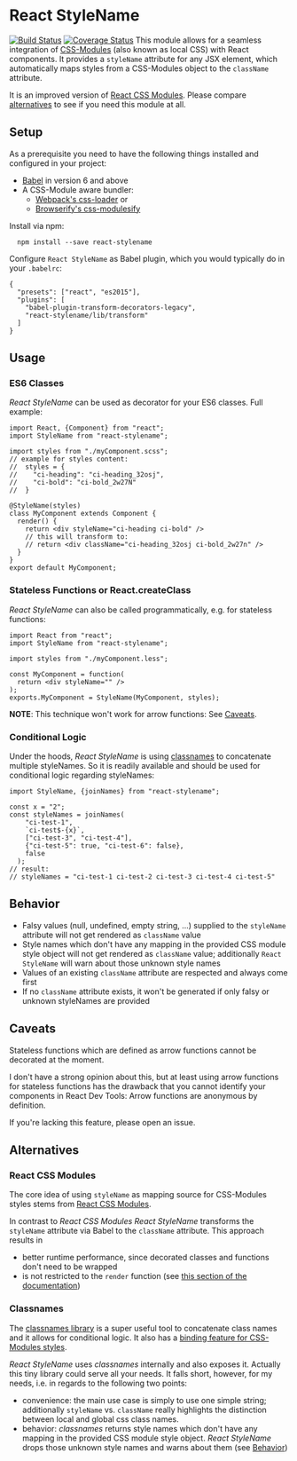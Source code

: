 # React StyleName
[![Build Status](https://travis-ci.org/texttechne/react-stylename?branch=master)](https://travis-ci.org/texttechne/react-stylename) [![Coverage Status](https://coveralls.io/repos/texttechne/react-stylename/badge.svg?branch=master&service=github)](https://coveralls.io/github/texttechne/react-stylename?branch=master)
This module allows for a seamless integration of [CSS-Modules](https://github.com/css-modules/css-modules)
(also known as local CSS) with React components. It provides a `styleName` attribute for any JSX element,
which automatically maps styles from a CSS-Modules object to the `className` attribute.

It is an improved version of [React CSS Modules](https://github.com/gajus/react-css-modules).
Please compare [alternatives](#user-content-alternatives) to see if you need this module at all.


## Setup
As a prerequisite you need to have the following things installed and configured in your project:
* [Babel](https://github.com/babel/babel) in version 6 and above
* A CSS-Module aware bundler:
  * [Webpack's css-loader](https://github.com/webpack/css-loader) or
  * [Browserify's css-modulesify](https://github.com/css-modules/css-modulesify)

Install via npm:
```
  npm install --save react-stylename
```

Configure `React StyleName` as Babel plugin, which you would typically do in your `.babelrc`:
```
{
  "presets": ["react", "es2015"],
  "plugins": [
    "babel-plugin-transform-decorators-legacy",
    "react-stylename/lib/transform"
  ]
}
```


## Usage

### ES6 Classes
_React StyleName_ can be used as decorator for your ES6 classes.
Full example:
```
import React, {Component} from "react";
import StyleName from "react-stylename";

import styles from "./myComponent.scss";
// example for styles content:
//  styles = {
//    "ci-heading": "ci-heading_32osj",
//    "ci-bold": "ci-bold_2w27N"
//  }

@StyleName(styles)
class MyComponent extends Component {
  render() {
    return <div styleName="ci-heading ci-bold" />
    // this will transform to:
    // return <div className="ci-heading_32osj ci-bold_2w27n" />
  }
}
export default MyComponent;
```

### Stateless Functions or React.createClass
_React StyleName_ can also be called programmatically, e.g. for stateless functions:
```
import React from "react";
import StyleName from "react-stylename";

import styles from "./myComponent.less";

const MyComponent = function(
  return <div styleName="" />
);
exports.MyComponent = StyleName(MyComponent, styles);
```
__NOTE__: This technique won't work for arrow functions: See [Caveats](#user-content-caveats).

### Conditional Logic
Under the hoods, _React StyleName_ is using [classnames](https://github.com/JedWatson/classnames) to
concatenate multiple styleNames. So it is readily available and should be used for conditional logic
regarding styleNames:
```
import StyleName, {joinNames} from "react-stylename";

const x = "2";
const styleNames = joinNames(
    "ci-test-1",
    `ci-test$-{x}`,
    ["ci-test-3", "ci-test-4"],
    {"ci-test-5": true, "ci-test-6": false},
    false
  );
// result:
// styleNames = "ci-test-1 ci-test-2 ci-test-3 ci-test-4 ci-test-5"
```

## Behavior
* Falsy values (null, undefined, empty string, ...) supplied to the `styleName` attribute will not
get rendered as `className` value
* Style names which don't have any mapping in the provided CSS module style object will not get rendered
as `className` value; additionally `React StyleName` will warn about those unknown style names
* Values of an existing `className` attribute are respected and always come first
* If no `className` attribute exists, it won't be generated if only falsy or unknown styleNames are provided


## Caveats
Stateless functions which are defined as arrow functions cannot be decorated at the moment.

I don't have a strong opinion about this, but at least using arrow functions for stateless functions
has the drawback that you cannot identify your components in React Dev Tools: Arrow functions are
anonymous by definition.

If you're lacking this feature, please open an issue.


## Alternatives

### React CSS Modules
The core idea of using `styleName` as mapping source for CSS-Modules styles stems from
[React CSS Modules](https://github.com/gajus/react-css-modules).

In contrast to _React CSS Modules_ _React StyleName_ transforms the `styleName` attribute via Babel
to the `className` attribute. This approach results in
* better runtime performance, since decorated classes and functions don't need to be wrapped
* is not restricted to the `render` function
(see [this section of the documentation](https://github.com/gajus/react-css-modules#loops-and-child-components))

### Classnames
The [classnames library](https://github.com/JedWatson/classnames) is a super useful tool to concatenate
class names and it allows for conditional logic. It also has a [binding feature for CSS-Modules
styles](https://github.com/JedWatson/classnames#alternate-bind-version-for-css-modules).

_React StyleName_ uses _classnames_ internally and also exposes it. Actually this tiny library could serve
all your needs. It falls short, however, for my needs, i.e. in regards to the following two points:
* convenience: the main use case is simply to use one simple string; additionally `styleName` vs. `className`
really highlights the distinction between local and global css class names.
* behavior: _classnames_ returns style names which don't have any mapping in the provided CSS module style
object. _React StyleName_ drops those unknown style names and warns about them
(see [Behavior](#user-content-behavior))
